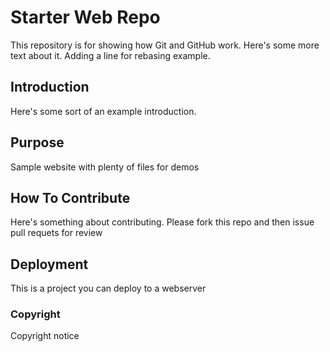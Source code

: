 # Starter Web Repo

This repository is for showing how Git and GitHub work.
Here's some more text about it.  Adding a line for rebasing example.

## Introduction

Here's some sort of an example introduction.

## Purpose

Sample website with plenty of files for demos

## How To Contribute

Here's something about contributing.  Please fork this repo and then issue
pull requets for review


## Deployment

This is a project you can deploy to a webserver

### Copyright
Copyright notice